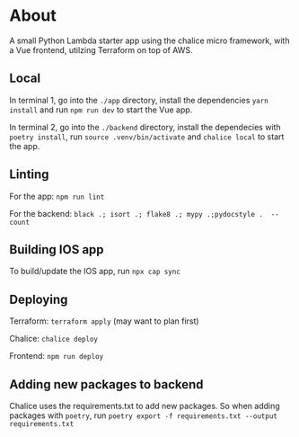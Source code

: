 # About
A small Python Lambda starter app using the chalice micro framework, with a Vue frontend, utilzing Terraform on top of AWS.

## Local
In terminal 1, go into the `./app` directory, install the dependencies `yarn install` and run `npm run dev` to start the Vue app.

In terminal 2, go into the `./backend` directory, install the dependecies with `poetry install`, run `source .venv/bin/activate` and `chalice local` to start the app.

## Linting
For the app: `npm run lint`

For the backend: `black .; isort .; flake8 .; mypy .;pydocstyle .  --count`

## Building IOS app
To build/update the IOS app, run `npx cap sync`

## Deploying
Terraform: `terraform apply` (may want to plan first)

Chalice: `chalice deploy`

Frontend: `npm run deploy`

## Adding new packages to backend
Chalice uses the requirements.txt to add new packages. So when adding packages with `poetry`,
run `poetry export -f requirements.txt --output requirements.txt`
